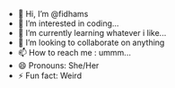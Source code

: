 - 👋 Hi, I’m @fidhams
- 👀 I’m interested in coding...
- 🌱 I’m currently learning whatever i like...
- 💞️ I’m looking to collaborate on anything
- 📫 How to reach me : ummm...
- 😄 Pronouns: She/Her
- ⚡ Fun fact: Weird

<!---
fidhams/fidhams is a ✨ special ✨ repository because its `README.md` (this file) appears on your GitHub profile.
You can click the Preview link to take a look at your changes.
--->
